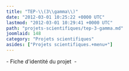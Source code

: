 ```yaml
---
title: "TEP-\\(3\\gamma\\)"
date: "2012-03-01 10:25:22 +0000 UTC"
lastmod: "2012-03-01 10:29:41 +0000 UTC"
path: "projets-scientifiques/tep-3-gamma.md"
joomlaid: 148
category: "Projets scientifiques"
asides: ["Projets scientifiques.+menu+"]
---
```

\- Fiche d'identité du projet  -
